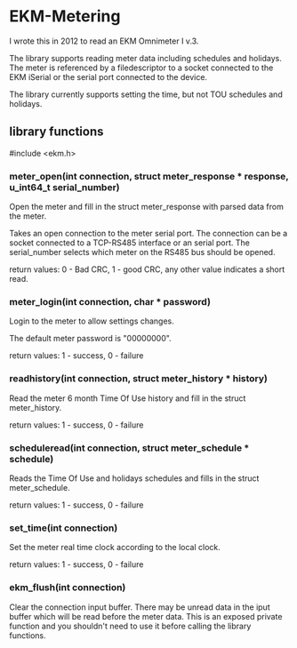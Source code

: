 # EKM-Metering

I wrote this in 2012 to read an EKM Omnimeter I v.3.

The library supports reading meter data including schedules and holidays.  The meter is referenced by a filedescriptor to a socket connected to the EKM iSerial or the serial port connected to the device.

The library currently supports setting the time, but not TOU schedules and holidays.

## library functions

#include <ekm.h>

### meter_open(int connection, struct meter_response * response, u_int64_t serial_number)
Open the meter and fill in the struct meter_response with parsed data from the meter.

Takes an open connection to the meter serial port.  The connection can be a socket connected to a TCP-RS485 interface or an serial port. The serial_number selects which meter on the RS485 bus should be opened.

return values: 0 - Bad CRC, 1 - good CRC, any other value indicates a short read.

### meter_login(int connection, char * password)
Login to the meter to allow settings changes.

The default meter password is "00000000".

return values: 1 - success, 0 - failure

### readhistory(int connection, struct meter_history * history)
Read the meter 6 month Time Of Use history and fill in the struct meter_history.

return values: 1 - success, 0 - failure

### scheduleread(int connection, struct meter_schedule * schedule)
Reads the Time Of Use and holidays schedules and fills in the struct meter_schedule.

return values: 1 - success, 0 - failure

### set_time(int connection)
Set the meter real time clock according to the local clock.

return values: 1 - success, 0 - failure

### ekm_flush(int connection)
Clear the connection input buffer.  There may be unread data in the iput buffer which will be read before the meter data.  This is an exposed private function and you shouldn't need to use it before calling the library functions. 
